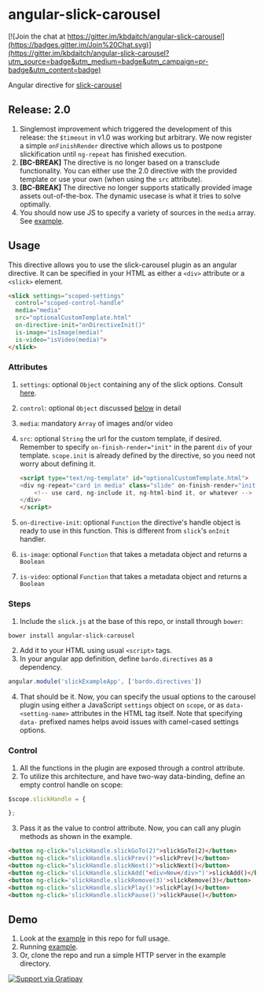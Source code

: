 angular-slick-carousel
======================

[![Join the chat at https://gitter.im/kbdaitch/angular-slick-carousel](https://badges.gitter.im/Join%20Chat.svg)](https://gitter.im/kbdaitch/angular-slick-carousel?utm_source=badge&utm_medium=badge&utm_campaign=pr-badge&utm_content=badge)

Angular directive for [slick-carousel](http://kenwheeler.github.io/slick/)

Release: 2.0
------------
1. Singlemost improvement which triggered the development of this release: the `$timeout` in v1.0
was working but arbitrary. We now register a simple `onFinishRender` directive which
allows us to postpone slickification until `ng-repeat` has finished execution.
2. **[BC-BREAK]** The directive is no longer based on a transclude functionality. You can either use the 2.0
 directive with the provided template or use your own (when using the `src` attribute).
3. **[BC-BREAK]** The directive no longer supports statically provided image assets out-of-the-box.
The dynamic usecase is what it tries to solve optimally.
4. You should now use JS to specify a variety of sources in the `media` array. See [example](https://github.com/kbdaitch/angular-slick-carousel/blob/master/example/index.html).

Usage
-----

This directive allows you to use the slick-carousel plugin as
an angular directive. It can be specified in your HTML
as either a `<div>` attribute or a `<slick>` element.

```html
<slick settings="scoped-settings"
  control="scoped-control-handle"
  media="media" 
  src="optionalCustomTemplate.html"
  on-directive-init="onDirectiveInit()"
  is-image="isImage(media)" 
  is-video="isVideo(media)">
</slick>
```

### Attributes ###
1. `settings`: optional `Object` containing any of the slick options. Consult [here](http://kenwheeler.github.io/slick/#settings).
2. `control`: optional `Object` discussed [below](#control) in detail
3. `media`: mandatory `Array` of images and/or video
4. `src`: optional `String` the url for the custom template, if desired. Remember to specify `on-finish-render="init"` in the parent `div` of your template. `scope.init` is already defined by the directive,
so you need not worry about defining it.

    ```html
    <script type="text/ng-template" id="optionalCustomTemplate.html">
    <div ng-repeat="card in media" class="slide" on-finish-render="init()">
        <!-- use card, ng-include it, ng-html-bind it, or whatever -->
    </div>
    </script>
    ```
5. `on-directive-init`: optional `Function` the directive's handle object is ready to use in this function. This is different from `slick`'s `onInit` handler.
6. `is-image`: optional `Function` that takes a metadata object and returns a `Boolean`
7. `is-video`: optional `Function` that takes a metadata object and returns a `Boolean`

### Steps ###
1. Include the `slick.js` at the base of this repo, or install through `bower`:

  ```bash
  bower install angular-slick-carousel
  ```

2. Add it to your HTML using usual `<script>` tags.
3. In your angular app definition, define `bardo.directives` as a dependency.
  ```js
  angular.module('slickExampleApp', ['bardo.directives'])
  ```

4. That should be it. Now, you can specify the usual
 options to the carousel plugin using either a JavaScript
`settings` object on `scope`, or as `data-<setting-name>`
 attributes in the HTML tag itself. Note that specifying `data-` prefixed names
 helps avoid issues with camel-cased settings options.

### Control ###
1. All the functions in the plugin are exposed through a control
attribute.
2. To utilize this architecture, and have two-way data-binding,
define an empty control handle on scope:
  ```js
  $scope.slickHandle = {

  };
```

3. Pass it as the value to control attribute. Now, you can call any plugin methods
as shown in the example.

  ```html
  <button ng-click="slickHandle.slickGoTo(2)">slickGoTo(2)</button>
  <button ng-click="slickHandle.slickPrev()">slickPrev()</button>
  <button ng-click="slickHandle.slickNext()">slickNext()</button>
  <button ng-click='slickHandle.slickAdd("<div>New</div>")'>slickAdd()</button>
  <button ng-click='slickHandle.slickRemove(3)'>slickRemove(3)</button>
  <button ng-click='slickHandle.slickPlay()'>slickPlay()</button>
  <button ng-click='slickHandle.slickPause()'>slickPause()</button>
  ```

Demo
----

1. Look at the [example](https://github.com/kbdaitch/angular-slick-carousel/tree/master/example) in this repo for full usage.
2. Running [example](http://bardo.io/angular-slick-carousel/app/index.html).
3. Or, clone the repo and run a simple HTTP server in the example directory.

[![Support via Gratipay](https://cdn.rawgit.com/twolfson/gittip-badge/1.1.0/dist/gratipay.png)](https://www.gratipay.com/kbdaitch/)
